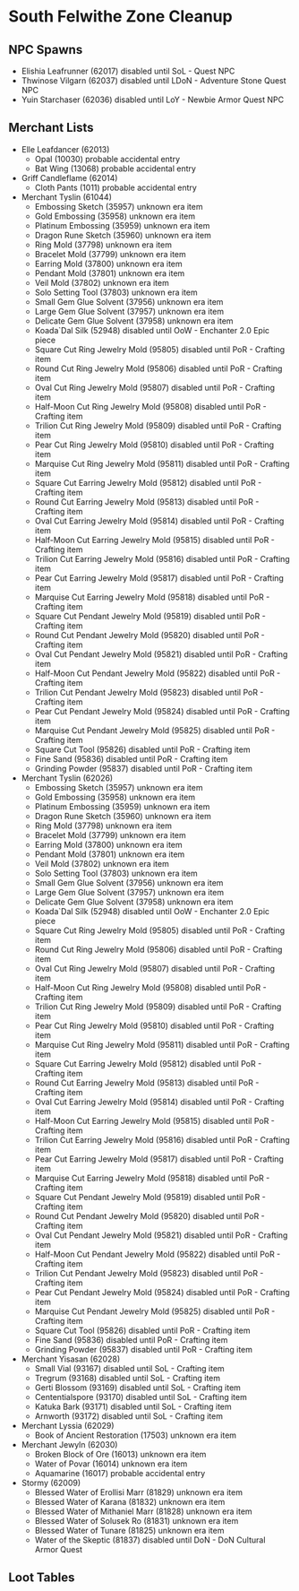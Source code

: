 # South Felwithe Zone Cleanup

## NPC Spawns

* Elishia Leafrunner (62017) disabled until SoL - Quest NPC
* Thwinose Vilgarn (62037) disabled until LDoN - Adventure Stone Quest NPC
* Yuin Starchaser (62036) disabled until LoY - Newbie Armor Quest NPC

## Merchant Lists

* Elle Leafdancer (62013)
  * Opal (10030) probable accidental entry
  * Bat Wing (13068) probable accidental entry
* Griff Candleflame (62014)
  * Cloth Pants (1011) probable accidental entry
* Merchant Tyslin (61044)
  * Embossing Sketch (35957) unknown era item
  * Gold Embossing (35958) unknown era item
  * Platinum Embossing (35959) unknown era item
  * Dragon Rune Sketch (35960) unknown era item
  * Ring Mold (37798) unknown era item
  * Bracelet Mold (37799) unknown era item
  * Earring Mold (37800) unknown era item
  * Pendant Mold (37801) unknown era item
  * Veil Mold (37802) unknown era item
  * Solo Setting Tool (37803) unknown era item
  * Small Gem Glue Solvent (37956) unknown era item
  * Large Gem Glue Solvent (37957) unknown era item
  * Delicate Gem Glue Solvent (37958) unknown era item
  * Koada`Dal Silk (52948) disabled until OoW - Enchanter 2.0 Epic piece
  * Square Cut Ring Jewelry Mold (95805) disabled until PoR - Crafting item
  * Round Cut Ring Jewelry Mold (95806) disabled until PoR - Crafting item
  * Oval Cut Ring Jewelry Mold (95807) disabled until PoR - Crafting item
  * Half-Moon Cut Ring Jewelry Mold (95808) disabled until PoR - Crafting item
  * Trilion Cut Ring Jewelry Mold (95809) disabled until PoR - Crafting item
  * Pear Cut Ring Jewelry Mold (95810) disabled until PoR - Crafting item
  * Marquise Cut Ring Jewelry Mold (95811) disabled until PoR - Crafting item
  * Square Cut Earring Jewelry Mold (95812) disabled until PoR - Crafting item
  * Round Cut Earring Jewelry Mold (95813) disabled until PoR - Crafting item
  * Oval Cut Earring Jewelry Mold (95814) disabled until PoR - Crafting item
  * Half-Moon Cut Earring Jewelry Mold (95815) disabled until PoR - Crafting item
  * Trilion Cut Earring Jewelry Mold (95816) disabled until PoR - Crafting item
  * Pear Cut Earring Jewelry Mold (95817) disabled until PoR - Crafting item
  * Marquise Cut Earring Jewelry Mold (95818) disabled until PoR - Crafting item
  * Square Cut Pendant Jewelry Mold (95819) disabled until PoR - Crafting item
  * Round Cut Pendant Jewelry Mold (95820) disabled until PoR - Crafting item
  * Oval Cut Pendant Jewelry Mold (95821) disabled until PoR - Crafting item
  * Half-Moon Cut Pendant Jewelry Mold (95822) disabled until PoR - Crafting item
  * Trilion Cut Pendant Jewelry Mold (95823) disabled until PoR - Crafting item
  * Pear Cut Pendant Jewelry Mold (95824) disabled until PoR - Crafting item
  * Marquise Cut Pendant Jewelry Mold (95825) disabled until PoR - Crafting item
  * Square Cut Tool (95826) disabled until PoR - Crafting item
  * Fine Sand (95836) disabled until PoR - Crafting item
  * Grinding Powder (95837) disabled until PoR - Crafting item
* Merchant Tyslin (62026)
  * Embossing Sketch (35957) unknown era item
  * Gold Embossing (35958) unknown era item
  * Platinum Embossing (35959) unknown era item
  * Dragon Rune Sketch (35960) unknown era item
  * Ring Mold (37798) unknown era item
  * Bracelet Mold (37799) unknown era item
  * Earring Mold (37800) unknown era item
  * Pendant Mold (37801) unknown era item
  * Veil Mold (37802) unknown era item
  * Solo Setting Tool (37803) unknown era item
  * Small Gem Glue Solvent (37956) unknown era item
  * Large Gem Glue Solvent (37957) unknown era item
  * Delicate Gem Glue Solvent (37958) unknown era item
  * Koada`Dal Silk (52948) disabled until OoW - Enchanter 2.0 Epic piece
  * Square Cut Ring Jewelry Mold (95805) disabled until PoR - Crafting item
  * Round Cut Ring Jewelry Mold (95806) disabled until PoR - Crafting item
  * Oval Cut Ring Jewelry Mold (95807) disabled until PoR - Crafting item
  * Half-Moon Cut Ring Jewelry Mold (95808) disabled until PoR - Crafting item
  * Trilion Cut Ring Jewelry Mold (95809) disabled until PoR - Crafting item
  * Pear Cut Ring Jewelry Mold (95810) disabled until PoR - Crafting item
  * Marquise Cut Ring Jewelry Mold (95811) disabled until PoR - Crafting item
  * Square Cut Earring Jewelry Mold (95812) disabled until PoR - Crafting item
  * Round Cut Earring Jewelry Mold (95813) disabled until PoR - Crafting item
  * Oval Cut Earring Jewelry Mold (95814) disabled until PoR - Crafting item
  * Half-Moon Cut Earring Jewelry Mold (95815) disabled until PoR - Crafting item
  * Trilion Cut Earring Jewelry Mold (95816) disabled until PoR - Crafting item
  * Pear Cut Earring Jewelry Mold (95817) disabled until PoR - Crafting item
  * Marquise Cut Earring Jewelry Mold (95818) disabled until PoR - Crafting item
  * Square Cut Pendant Jewelry Mold (95819) disabled until PoR - Crafting item
  * Round Cut Pendant Jewelry Mold (95820) disabled until PoR - Crafting item
  * Oval Cut Pendant Jewelry Mold (95821) disabled until PoR - Crafting item
  * Half-Moon Cut Pendant Jewelry Mold (95822) disabled until PoR - Crafting item
  * Trilion Cut Pendant Jewelry Mold (95823) disabled until PoR - Crafting item
  * Pear Cut Pendant Jewelry Mold (95824) disabled until PoR - Crafting item
  * Marquise Cut Pendant Jewelry Mold (95825) disabled until PoR - Crafting item
  * Square Cut Tool (95826) disabled until PoR - Crafting item
  * Fine Sand (95836) disabled until PoR - Crafting item
  * Grinding Powder (95837) disabled until PoR - Crafting item
* Merchant Yisasan (62028)
  * Small Vial (93167) disabled until SoL - Crafting item
  * Tregrum (93168) disabled until SoL - Crafting item
  * Gerti Blossom (93169) disabled until SoL - Crafting item
  * Cententialspore (93170) disabled until SoL - Crafting item
  * Katuka Bark (93171) disabled until SoL - Crafting item
  * Arnworth (93172) disabled until SoL - Crafting item
* Merchant Lyssia (62029)
  * Book of Ancient Restoration	(17503) unknown era item
* Merchant Jewyln (62030)
  * Broken Block of Ore (16013) unknown era item
  * Water of Povar (16014) unknown era item
  * Aquamarine (16017) probable accidental entry
* Stormy (62009)
  * Blessed Water of Erollisi Marr (81829) unknown era item
  * Blessed Water of Karana (81832) unknown era item
  * Blessed Water of Mithaniel Marr (81828) unknown era item
  * Blessed Water of Solusek Ro (81831) unknown era item
  * Blessed Water of Tunare (81825) unknown era item
  * Water of the Skeptic (81837) disabled until DoN - DoN Cultural Armor Quest 

## Loot Tables
